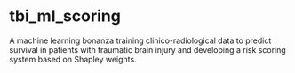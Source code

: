 # tbi_ml_scoring
A machine learning bonanza training clinico-radiological data to predict survival in patients with traumatic brain injury and developing a risk scoring system based on Shapley weights.
